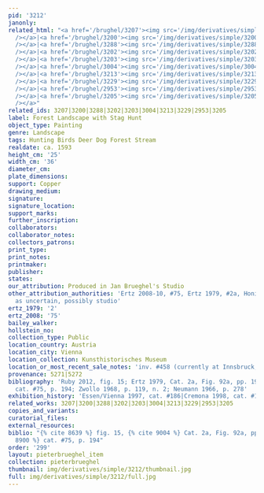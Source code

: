 ```yaml
---
pid: '3212'
janonly: 
related_html: "<a href='/brughel/3207'><img src='/img/derivatives/simple/3207/thumbnail.jpg'
  /></a>|<a href='/brughel/3200'><img src='/img/derivatives/simple/3200/thumbnail.jpg'
  /></a>|<a href='/brughel/3288'><img src='/img/derivatives/simple/3288/thumbnail.jpg'
  /></a>|<a href='/brughel/3202'><img src='/img/derivatives/simple/3202/thumbnail.jpg'
  /></a>|<a href='/brughel/3203'><img src='/img/derivatives/simple/3203/thumbnail.jpg'
  /></a>|<a href='/brughel/3004'><img src='/img/derivatives/simple/3004/thumbnail.jpg'
  /></a>|<a href='/brughel/3213'><img src='/img/derivatives/simple/3213/thumbnail.jpg'
  /></a>|<a href='/brughel/3229'><img src='/img/derivatives/simple/3229/thumbnail.jpg'
  /></a>|<a href='/brughel/2953'><img src='/img/derivatives/simple/2953/thumbnail.jpg'
  /></a>|<a href='/brughel/3205'><img src='/img/derivatives/simple/3205/thumbnail.jpg'
  /></a>"
related_ids: 3207|3200|3288|3202|3203|3004|3213|3229|2953|3205
label: Forest Landscape with Stag Hunt
object_type: Painting
genre: Landscape
tags: Hunting Birds Deer Dog Forest Stream
realdate: ca. 1593
height_cm: '25'
width_cm: '36'
diameter_cm: 
plate_dimensions: 
support: Copper
drawing_medium: 
signature: 
signature_location: 
support_marks: 
further_inscription: 
collaborators: 
collaborator_notes: 
collectors_patrons: 
print_type: 
print_notes: 
printmaker: 
publisher: 
states: 
our_attribution: Produced in Jan Brueghel's Studio
other_attribution_authorities: 'Ertz 2008-10, #75, Ertz 1979, #2a, Honig database
  as uncertain, possibly studio'
ertz_1979: '2'
ertz_2008: '75'
bailey_walker: 
hollstein_no: 
collection_type: Public
location_country: Austria
location_city: Vienna
location_collection: Kunsthistorisches Museum
location_or_most_recent_sale_notes: 'inv. #458 (currently at Innsbruck, Schloss Ambras)'
provenance: 5271|5272
bibliography: 'Ruby 2012, fig. 15; Ertz 1979, Cat. 2a, Fig. 92a, pp. 195; Ertz 2008-10,
  cat. #75, p. 194; Zwollo 1968, p. 119, n. 2; Neumann 1966, p. 278'
exhibition_history: 'Essen/Vienna 1997, cat. #186|Cremona 1998, cat. #124'
related_works: 3207|3200|3288|3202|3203|3004|3213|3229|2953|3205
copies_and_variants: 
curatorial_files: 
external_resources: 
biblio: "{% cite 8639 %} fig. 15, {% cite 9004 %} Cat. 2a, Fig. 92a, pp.195, {% cite
  8900 %} cat. #75, p. 194"
order: '299'
layout: pieterbrueghel_item
collection: pieterbrueghel
thumbnail: img/derivatives/simple/3212/thumbnail.jpg
full: img/derivatives/simple/3212/full.jpg
---
```

